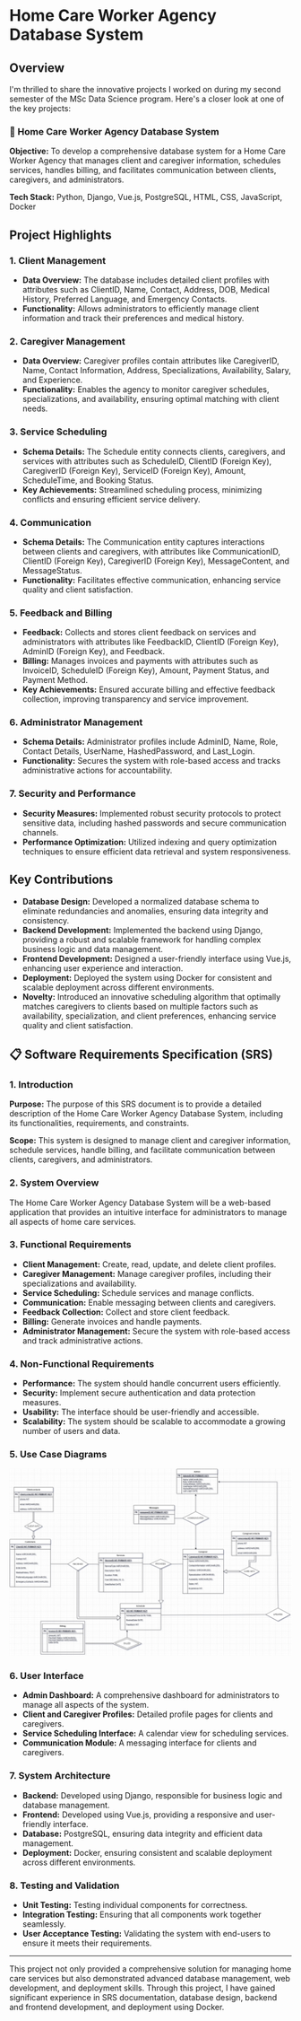 # Home Care Worker Agency Database System

## Overview
I'm thrilled to share the innovative projects I worked on during my second semester of the MSc Data Science program. Here's a closer look at one of the key projects:

### 🏥 Home Care Worker Agency Database System

**Objective:** To develop a comprehensive database system for a Home Care Worker Agency that manages client and caregiver information, schedules services, handles billing, and facilitates communication between clients, caregivers, and administrators.

**Tech Stack:** Python, Django, Vue.js, PostgreSQL, HTML, CSS, JavaScript, Docker

## Project Highlights

### 1. Client Management
- **Data Overview:** The database includes detailed client profiles with attributes such as ClientID, Name, Contact, Address, DOB, Medical History, Preferred Language, and Emergency Contacts.
- **Functionality:** Allows administrators to efficiently manage client information and track their preferences and medical history.

### 2. Caregiver Management
- **Data Overview:** Caregiver profiles contain attributes like CaregiverID, Name, Contact Information, Address, Specializations, Availability, Salary, and Experience.
- **Functionality:** Enables the agency to monitor caregiver schedules, specializations, and availability, ensuring optimal matching with client needs.

### 3. Service Scheduling
- **Schema Details:** The Schedule entity connects clients, caregivers, and services with attributes such as ScheduleID, ClientID (Foreign Key), CaregiverID (Foreign Key), ServiceID (Foreign Key), Amount, ScheduleTime, and Booking Status.
- **Key Achievements:** Streamlined scheduling process, minimizing conflicts and ensuring efficient service delivery.

### 4. Communication
- **Schema Details:** The Communication entity captures interactions between clients and caregivers, with attributes like CommunicationID, ClientID (Foreign Key), CaregiverID (Foreign Key), MessageContent, and MessageStatus.
- **Functionality:** Facilitates effective communication, enhancing service quality and client satisfaction.

### 5. Feedback and Billing
- **Feedback:** Collects and stores client feedback on services and administrators with attributes like FeedbackID, ClientID (Foreign Key), AdminID (Foreign Key), and Feedback.
- **Billing:** Manages invoices and payments with attributes such as InvoiceID, ScheduleID (Foreign Key), Amount, Payment Status, and Payment Method.
- **Key Achievements:** Ensured accurate billing and effective feedback collection, improving transparency and service improvement.

### 6. Administrator Management
- **Schema Details:** Administrator profiles include AdminID, Name, Role, Contact Details, UserName, HashedPassword, and Last_Login.
- **Functionality:** Secures the system with role-based access and tracks administrative actions for accountability.

### 7. Security and Performance
- **Security Measures:** Implemented robust security protocols to protect sensitive data, including hashed passwords and secure communication channels.
- **Performance Optimization:** Utilized indexing and query optimization techniques to ensure efficient data retrieval and system responsiveness.

## Key Contributions

- **Database Design:** Developed a normalized database schema to eliminate redundancies and anomalies, ensuring data integrity and consistency.
- **Backend Development:** Implemented the backend using Django, providing a robust and scalable framework for handling complex business logic and data management.
- **Frontend Development:** Designed a user-friendly interface using Vue.js, enhancing user experience and interaction.
- **Deployment:** Deployed the system using Docker for consistent and scalable deployment across different environments.
- **Novelty:** Introduced an innovative scheduling algorithm that optimally matches caregivers to clients based on multiple factors such as availability, specialization, and client preferences, enhancing service quality and client satisfaction.

## 📋 Software Requirements Specification (SRS)

### 1. Introduction
**Purpose:** The purpose of this SRS document is to provide a detailed description of the Home Care Worker Agency Database System, including its functionalities, requirements, and constraints.

**Scope:** This system is designed to manage client and caregiver information, schedule services, handle billing, and facilitate communication between clients, caregivers, and administrators.

### 2. System Overview
The Home Care Worker Agency Database System will be a web-based application that provides an intuitive interface for administrators to manage all aspects of home care services.

### 3. Functional Requirements
- **Client Management:** Create, read, update, and delete client profiles.
- **Caregiver Management:** Manage caregiver profiles, including their specializations and availability.
- **Service Scheduling:** Schedule services and manage conflicts.
- **Communication:** Enable messaging between clients and caregivers.
- **Feedback Collection:** Collect and store client feedback.
- **Billing:** Generate invoices and handle payments.
- **Administrator Management:** Secure the system with role-based access and track administrative actions.

### 4. Non-Functional Requirements
- **Performance:** The system should handle concurrent users efficiently.
- **Security:** Implement secure authentication and data protection measures.
- **Usability:** The interface should be user-friendly and accessible.
- **Scalability:** The system should be scalable to accommodate a growing number of users and data.

### 5. Use Case Diagrams
![Use Case Diagram](DBMS_final.drawio.png)

### 6. User Interface
- **Admin Dashboard:** A comprehensive dashboard for administrators to manage all aspects of the system.
- **Client and Caregiver Profiles:** Detailed profile pages for clients and caregivers.
- **Service Scheduling Interface:** A calendar view for scheduling services.
- **Communication Module:** A messaging interface for clients and caregivers.

### 7. System Architecture
- **Backend:** Developed using Django, responsible for business logic and database management.
- **Frontend:** Developed using Vue.js, providing a responsive and user-friendly interface.
- **Database:** PostgreSQL, ensuring data integrity and efficient data management.
- **Deployment:** Docker, ensuring consistent and scalable deployment across different environments.

### 8. Testing and Validation
- **Unit Testing:** Testing individual components for correctness.
- **Integration Testing:** Ensuring that all components work together seamlessly.
- **User Acceptance Testing:** Validating the system with end-users to ensure it meets their requirements.

---

This project not only provided a comprehensive solution for managing home care services but also demonstrated advanced database management, web development, and deployment skills. Through this project, I have gained significant experience in SRS documentation, database design, backend and frontend development, and deployment using Docker.